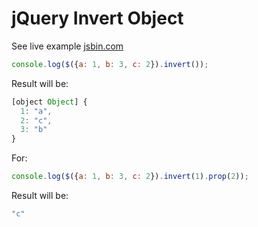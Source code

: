 jQuery Invert Object
====================

See live example <a class="jsbin-embed" href="http://jsbin.com/eCIfiDa/19/embed?html,js,console">jsbin.com</a>
```js
console.log($({a: 1, b: 3, c: 2}).invert());
```
Result will be:
```js
[object Object] {
  1: "a",
  2: "c",
  3: "b"
}
```
For:
```js
console.log($({a: 1, b: 3, c: 2}).invert(1).prop(2));
```
Result will be:
```js
"c"
```
